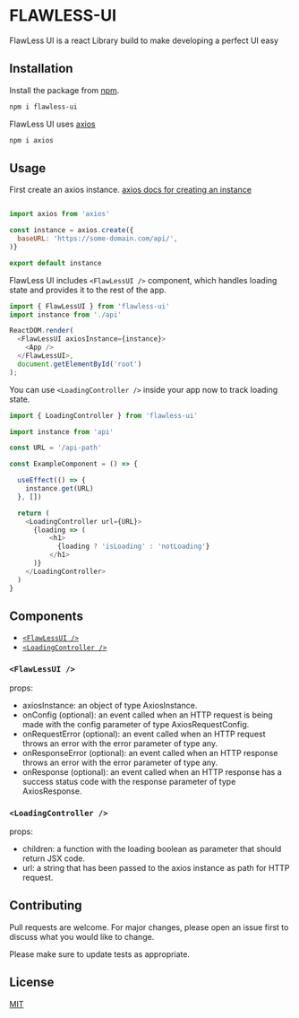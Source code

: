 # FLAWLESS-UI

FlawLess UI is a react Library build to make developing a perfect UI easy

## Installation

Install the package from [npm](https://www.npmjs.com/package/flawless-ui).

```bash
npm i flawless-ui
```

FlawLess UI uses <a href="https://www.npmjs.com/package/axios" target="_blank">axios</a>

```bash
npm i axios
```

## Usage

First create an axios instance. <a href="https://www.npmjs.com/package/axios#creating-an-instance" target="_blank">axios docs for creating an instance</a>

```javascript

import axios from 'axios'

const instance = axios.create({
  baseURL: 'https://some-domain.com/api/',
)}

export default instance
```

FlawLess UI includes ```<FlawLessUI />``` component, which handles loading state and provides it to the rest of the app.

```javascript
import { FlawLessUI } from 'flawless-ui'
import instance from './api'

ReactDOM.render(
  <FlawLessUI axiosInstance={instance}>
    <App />
  </FlawLessUI>,
  document.getElementById('root')
);
```

You can use ```<LoadingController />``` inside your app now to track loading state.

```javascript
import { LoadingController } from 'flawless-ui'

import instance from 'api'

const URL = '/api-path'

const ExampleComponent = () => {

  useEffect(() => {
    instance.get(URL)
  }, [])

  return (
    <LoadingController url={URL}>
      {loading => (
          <h1>
            {loading ? 'isLoading' : 'notLoading'}
          </h1>
      )}
    </LoadingController>
  )
}
```


## Components

- [```<FlawLessUI />```][1]
- [```<LoadingController />```][2]

[1]: https://www.npmjs.com/package/flawless-ui#flawlessui-
[2]: https://www.npmjs.com/package/flawless-ui#loadingcontroller-


### ```<FlawLessUI />```

props:
- axiosInstance: an object of type AxiosInstance.
- onConfig (optional): an event called when an HTTP request is being made with the config parameter of type AxiosRequestConfig.
- onRequestError (optional): an event called when an HTTP request throws an error with the error parameter of type any.
- onResponseError (optional): an event called when an HTTP response throws an error with the error parameter of type any.
- onResponse (optional): an event called when an HTTP response has a success status code with the response parameter of type AxiosResponse.

### ```<LoadingController />```

props:
- children: a function with the loading boolean as parameter that should return JSX code.
- url: a string that has been passed to the axios instance as path for HTTP request.

## Contributing
Pull requests are welcome. For major changes, please open an issue first to discuss what you would like to change.

Please make sure to update tests as appropriate.

## License
[MIT](https://choosealicense.com/licenses/mit/)
